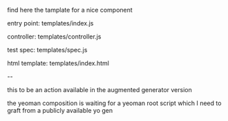 find here the tamplate for a nice component

entry point:
     templates/index.js

controller:
     templates/controller.js

test spec:
     templates/spec.js

html template:
     templates/index.html

--

this to be an action available in the augmented generator version

the yeoman composition is waiting for a yeoman root script which I need to graft from a publicly available yo gen